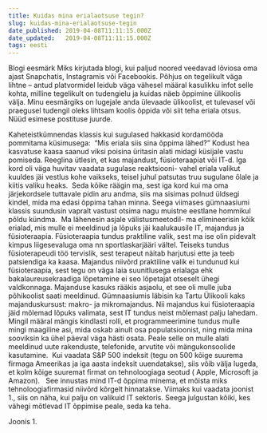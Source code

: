 ```yaml
---
title: Kuidas mina erialaotsuse tegin?
slug: kuidas-mina-erialaotsuse-tegin
date_published: 2019-04-08T11:11:15.000Z
date_updated:   2019-04-08T11:11:15.000Z
tags: eesti
---
```


Blogi eesmärk
Miks kirjutada blogi, kui paljud noored veedavad lõviosa oma ajast Snapchatis,
Instagramis või Facebookis. Põhjus on tegelikult väga lihtne – antud
platvormidel leidub väga vähesel määral kasulikku infot selle kohta, milline
tegelikult on tudengielu ja kuidas näeb õppimine ülikoolis välja. Minu
eesmärgiks on lugejale anda ülevaade ülikoolist, et tulevasel või praegusel
tudengil oleks lihtsam koolis õppida või siit teha eriala otsus. Nüüd esimese
postituse juurde.

Kaheteistkümnendas klassis kui sugulased hakkasid kordamööda pommitama
küsimusega:  “Mis eriala siis sina õppima lähed?” Kodust hea kasvatuse kaasa
saanud viksi poisina üritasin alati midagi küsijale vastu pomiseda. Reeglina
ütlesin, et kas majandust, füsioteraapiat või IT-d. Iga kord oli väga huvitav
vaadata sugulase reaktsiooni- vahel eriala valikut kuuldes jäi vestlus kohe
vaikseks, teisel juhul patsutas truu sugulane õlale ja kiitis valiku heaks.
 Seda kõike räägin ma, sest iga kord kui ma oma järjekordsele tuttavale pidin
aru andma, siis ma sisimas polnud üldsegi kindel, mida ma edasi õppima tahan
minna. Seega viimases gümnaasiumi klassis suundusin vapralt vastust otsima nagu
muistne eestlane hommikul põldu kündma.  Ma lähenesin asjale välistusmeetodil-
ma elimineerisin kõik erialad, mis mulle ei meeldinud ja lõpuks jäi kaalukausile
IT, majandus ja füsioteraapia. Füsioteraapia tundus praktiline valik, sest ma
ise olin pidevalt kimpus liigesevaluga oma nn sportlaskarjääri vältel. Teiseks
tundus füsioterapeudi töö tervislik, sest terapeut näitab harjutusi ette ja teeb
patsiendiga ka kaasa. Majandus niivõrd praktiline valik ei tundunud kui
füsioteraapia, sest tegu on väga laia suunitlusega erialaga ehk
bakalaureusekraadiga lõpetamine ei seo lõpetajat otseselt ühegi valdkonnaga.
Majanduse kasuks rääkis asjaolu, et see oli mulle juba põhikoolist saati
meeldinud. Gümnaasiumis läbisin ka Tartu Ülikooli kaks majanduskursust: makro-
ja mikromajandus. Nii majandus kui füsioteraapia jäid mõlemad lõpuks valimata,
sest IT tundus neist mõlemast palju lahedam. Mingil määral mängis kindlasti
rolli, et programmeerimine tundus mulle mingi maagiline asi, mida oskab ainult
osa populatsioonist, ning mida mina sooviksin ka ühel päeval väga hästi osata.
Peale selle on mulle alati meeldinud uute rakenduste, telefonide, arvutite või
mängukonsoolide kasutamine.  Kui vaadata S&P 500 indeksit (tegu on 500 kõige
suurema firmaga Ameerikas ja iga aasta indeksit uuendatakse), siis võib välja
lugeda, et kolm kõige suuremat firmat on tehnoloogiaga seotud ( Apple, Microsoft
ja Amazon).   See innustas mind IT-d õppima minema, et mõista miks
tehnoloogiafirmasid niivõrd kõrgelt hinnatakse. Viimaks kui vaadata joonist 1.,
siis on näha, kui palju on valikuid IT sektoris. Seega julgustan kõiki, kes
vähegi mõtlevad IT õppimise peale, seda ka teha.

Joonis 1.
